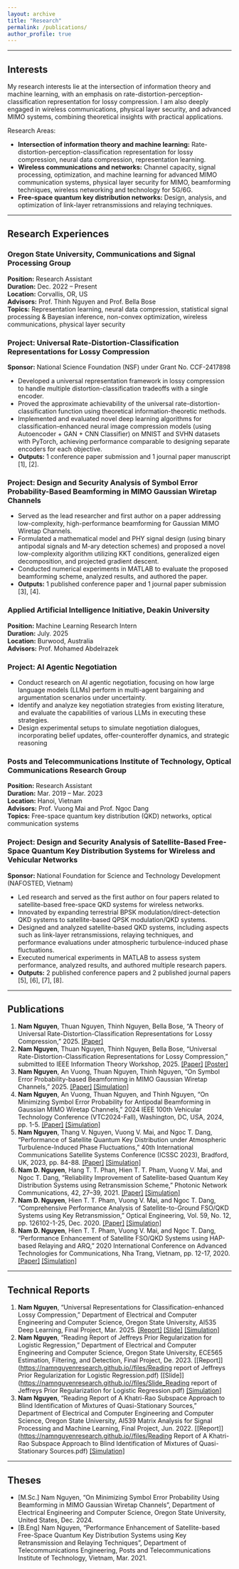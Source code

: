 ```yaml
---
layout: archive
title: "Research"
permalink: /publications/
author_profile: true
---
```


---
## Interests 
My research interests lie at the intersection of information theory and machine learning, with an emphasis on rate-distortion-perception-classification representation for lossy compression. I am also deeply engaged in wireless communications, physical layer security, and advanced MIMO systems, combining theoretical insights with practical applications.

Research Areas:
+ **Intersection of information theory and machine learning:** Rate-distortion-perception-classification representation for lossy compression, neural data compression, representation learning.
+ **Wireless communications and networks:** Channel capacity, signal processing, optimization, and machine learning for advanced MIMO communication systems, physical layer security for MIMO, beamforming techniques, wireless networking and technology for 5G/6G.
+ **Free-space quantum key distribution networks:** Design, analysis, and optimization of link-layer retransmissions and relaying techniques.

---
## Research Experiences

### Oregon State University, Communications and Signal Processing Group  
**Position:** Research Assistant  
**Duration:** Dec. 2022 – Present  
**Location:** Corvallis, OR, US  
**Advisors:** Prof. Thinh Nguyen and Prof. Bella Bose  
**Topics:** Representation learning, neural data compression, statistical signal processing & Bayesian inference, non-convex optimization, wireless communications, physical layer security  

### Project: Universal Rate-Distortion-Classification Representations for Lossy Compression
**Sponsor:** National Science Foundation (NSF) under Grant No. CCF-2417898
- Developed a universal representation framework in lossy compression to handle multiple distortion-classification tradeoffs with a single encoder.  
- Proved the approximate achievability of the universal rate-distortion-classification function using theoretical information-theoretic methods.  
- Implemented and evaluated novel deep learning algorithms for classification-enhanced neural image compression models (using Autoencoder + GAN + CNN Classifier) on MNIST and SVHN datasets with PyTorch, achieving performance comparable to designing separate encoders for each objective.  
- **Outputs:** 1 conference paper submission and 1 journal paper manuscript [1], [2].

### Project: Design and Security Analysis of Symbol Error Probability-Based Beamforming in MIMO Gaussian Wiretap Channels  
- Served as the lead researcher and first author on a paper addressing low-complexity, high-performance beamforming for Gaussian MIMO Wiretap Channels.  
- Formulated a mathematical model and PHY signal design (using binary antipodal signals and M-ary detection schemes) and proposed a novel low-complexity algorithm utilizing KKT conditions, generalized eigen decomposition, and projected gradient descent.  
- Conducted numerical experiments in MATLAB to evaluate the proposed beamforming scheme, analyzed results, and authored the paper.  
- **Outputs:** 1 published conference paper and 1 journal paper submission [3], [4].

### Applied Artificial Intelligence Initiative, Deakin University  
**Position:** Machine Learning Research Intern  
**Duration:** July. 2025  
**Location:** Burwood, Australia   
**Advisors:** Prof. Mohamed Abdelrazek  

### Project: AI Agentic Negotiation   
- Conduct research on AI agentic negotiation, focusing on how large language models (LLMs) perform in multi-agent bargaining and argumentation scenarios under uncertainty.
- Identify and analyze key negotiation strategies from existing literature, and evaluate the capabilities of various LLMs in executing these strategies.
- Design experimental setups to simulate negotiation dialogues, incorporating belief updates, offer-counteroffer dynamics, and strategic reasoning

### Posts and Telecommunications Institute of Technology, Optical Communications Research Group  
**Position:** Research Assistant  
**Duration:** Mar. 2019 – Mar. 2023  
**Location:** Hanoi, Vietnam  
**Advisors:** Prof. Vuong Mai and Prof. Ngoc Dang  
**Topics:** Free-space quantum key distribution (QKD) networks, optical communication systems  

### Project: Design and Security Analysis of Satellite-Based Free-Space Quantum Key Distribution Systems for Wireless and Vehicular Networks  
**Sponsor:** National Foundation for Science and Technology Development (NAFOSTED, Vietnam)  
- Led research and served as the first author on four papers related to satellite-based free-space QKD systems for wireless networks.  
- Innovated by expanding terrestrial BPSK modulation/direct-detection QKD systems to satellite-based QPSK modulation/QKD systems.  
- Designed and analyzed satellite-based QKD systems, including aspects such as link-layer retransmissions, relaying techniques, and performance evaluations under atmospheric turbulence-induced phase fluctuations.  
- Executed numerical experiments in MATLAB to assess system performance, analyzed results, and authored multiple research papers.  
- **Outputs:** 2 published conference papers and 2 published journal papers [5], [6], [7], [8].

---
## Publications
1. **Nam Nguyen**, Thuan Nguyen, Thinh Nguyen, Bella Bose, “A Theory of Universal Rate-Distortion-Classification Representations for Lossy Compression,” 2025. [[Paper]](https://arxiv.org/abs/2504.09932) 
2. **Nam Nguyen**, Thuan Nguyen, Thinh Nguyen, Bella Bose, “Universal Rate-Distortion-Classification Representations for Lossy Compression,” submitted to IEEE Information Theory
Workshop, 2025. [[Paper]](https://arxiv.org/abs/2504.09025) [[Poster]](https://namnguyenresearch.github.io//files/NASIT2025_Universal_Rate_Distortion_Classification_Representations_for_Lossy_Compression.pdf) 
3. **Nam Nguyen**, An Vuong, Thuan Nguyen, Thinh Nguyen, “On Symbol Error Probability-based Beamforming in MIMO Gaussian Wiretap Channels,” 2025. [[Paper]](https://arxiv.org/abs/2504.03960) [[Simulation]](https://github.com/NamNguyenResearch/SEP_Beamforming_GaussianWritapChannel)
4. **Nam Nguyen**, An Vuong, Thuan Nguyen, and Thinh Nguyen, “On Minimizing Symbol Error Probability for Antipodal Beamforming in Gaussian MIMO Wiretap Channels,” 2024 IEEE 100th Vehicular Technology Conference (VTC2024-Fall), Washington, DC, USA, 2024, pp. 1-5. [[Paper]](https://ieeexplore-ieee-org.oregonstate.idm.oclc.org/document/10757455) [[Simulation]](https://github.com/NamNguyenResearch/SEP_Beamforming_GaussianWritapChannel)
5. **Nam Nguyen**, Thang V. Nguyen, Vuong V. Mai, and Ngoc T. Dang, “Performance of Satellite Quantum Key Distribution under Atmospheric Turbulence-Induced Phase Fluctuations,” 40th International Communications Satellite Systems Conference (ICSSC 2023), Bradford, UK, 2023, pp. 84-88. [[Paper]](https://ieeexplore-ieee-org.oregonstate.idm.oclc.org/document/10572249) [[Simulation]](https://github.com/NamNguyenResearch/Satellite_QKD_PhaseFluctuations)
6. **Nam D. Nguyen**, Hang T. T. Phan, Hien T. T. Pham, Vuong V. Mai, and Ngoc T. Dang, “Reliability Improvement of Satellite-based Quantum Key Distribution Systems using Retransmission Scheme,” Photonic Network Communications, 42, 27–39, 2021. [[Paper]](https://link.springer.com/article/10.1007/s11107-021-00934-y) [[Simulation]](https://github.com/NamNguyenResearch/Reliability_SatelliteQKD_RetransmissionScheme)
7. **Nam D. Nguyen**, Hien T. T. Pham, Vuong V. Mai, and Ngoc T. Dang, “Comprehensive Performance Analysis of Satellite-to-Ground FSO/QKD Systems using Key Retransmission,” Optical Engineering, Vol. 59, No. 12, pp. 126102-1-25, Dec. 2020. [[Paper]](https://doi.org/10.1117/1.OE.59.12.126102) [[Simulation]](https://github.com/NamNguyenResearch/Satellite_FSO-QKD_KeyRetransmission)
8. **Nam D. Nguyen**, Hien T. T. Pham, Vuong V. Mai, and Ngoc T. Dang, “Performance Enhancement
of Satellite FSO/QKD Systems using HAP-based Relaying and ARQ,” 2020 International Conference on Advanced Technologies for Communications, Nha Trang, Vietnam, pp. 12-17, 2020. [[Paper]](https://ieeexplore.ieee.org/document/9255472) [[Simulation]](https://github.com/NamNguyenResearch/Satellite_FSO-QKD_HAPandARQ)

---
## Technical Reports
1. **Nam Nguyen**, “Universal Representations for Classification-enhanced Lossy Compression,” Department of Electrical and Computer Engineering and Computer Science, Oregon State University, AI535 Deep Learning, Final Project, Mar. 2025. [[Report]](https://arxiv.org/abs/2504.13191) [[Slide]](https://namnguyenresearch.github.io//files/Slide_Universal_Representations_for_Classification_enhanced_Lossy_Compression.pdf) [[Simulation]](https://github.com/NamNguyenResearch/AI-535-Deep-Learning)
2. **Nam Nguyen**, “Reading Report of Jeffreys Prior Regularization for Logistic Regression,” Department of Electrical and Computer Engineering and Computer Science, Oregon State University, ECE565 Estimation, Filtering, and Detection, Final Project, De. 2023. [[Report]](https://namnguyenresearch.github.io//files/Reading report of Jeffreys Prior Regularization for Logistic Regression.pdf) [[Slide]](https://namnguyenresearch.github.io//files/Slide_Reading report of Jeffreys Prior Regularization for Logistic Regression.pdf) [[Simulation]](https://github.com/NamNguyenResearch/ECE565-Estimation-Filtering-Detection)
3. **Nam Nguyen**, “Reading Report of A Khatri-Rao Subspace Approach to Blind Identification of Mixtures of Quasi-Stationary Sources,” Department of Electrical and Computer Engineering and Computer Science, Oregon State University, AI539 Matrix Analysis for Signal Processing and Machine Learning, Final Project, Jun. 2022. [[Report]](https://namnguyenresearch.github.io//files/Reading Report of A Khatri-Rao Subspace Approach to Blind Identification of Mixtures of Quasi-Stationary Sources.pdf) [[Simulation]](https://github.com/NamNguyenResearch/ECE-599-Matrix-Analysis-for-SP-and-ML)

---
## Theses

+ [M.Sc.] Nam Nguyen, “On Minimizing Symbol Error Probability Using Beamforming in MIMO Gaussian Wiretap
Channels”, Department of Electrical Engineering and Computer Science, Oregon State University, United States, Dec. 2024. 
+ [B.Eng] Nam Nguyen, “Performance Enhancement of Satellite-based Free-Space Quantum Key Distribution Systems using Key Retransmission and Relaying Techniques”, Department of Telecommunications Engineering, Posts and Telecommunications Institute of Technology, Vietnam, Mar. 2021. 
